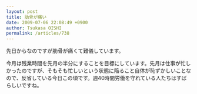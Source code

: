 ```yaml
---
layout: post
title: 肋骨が痛い
date: 2009-07-06 22:08:49 +0900
author: Tsukasa OISHI
permalink: /articles/738
---
```



先日からなのですが肋骨が痛くて難儀しています。  

今月は残業時間を先月の半分にすることを目標にしています。先月は仕事が忙しかったのですが、そもそも忙しいという状態に陥ること自体が恥ずかしいことなので、反省している今日この頃です。週40時間労働を守れている人たちはすばらしいですね。  

